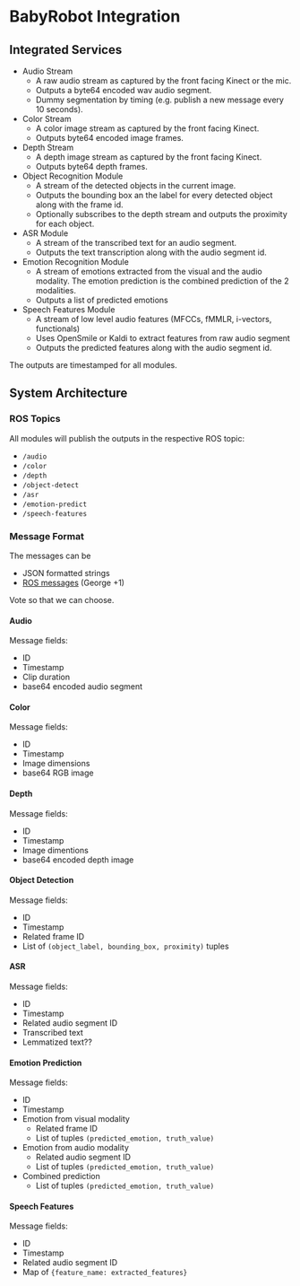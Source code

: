 # BabyRobot Integration

## Integrated Services

- Audio Stream
  - A raw audio stream as captured by the front facing Kinect or the mic. 
  - Outputs a byte64 encoded wav audio segment.
  - Dummy segmentation by timing (e.g. publish a new message every 10 seconds).
- Color Stream
  - A color image stream as captured by the front facing Kinect.
  - Outputs byte64 encoded image frames.
- Depth Stream
  - A depth image stream as captured by the front facing Kinect.
  - Outputs byte64 depth frames.
- Object Recognition Module
  - A stream of the detected objects in the current image.
  - Outputs the bounding box an the label for every detected object along with the frame id.
  - Optionally subscribes to the depth stream and outputs the proximity for each object. 
- ASR Module
  - A stream of the transcribed text for an audio segment.
  - Outputs the text transcription along with the audio segment id.
- Emotion Recognition Module
  - A stream of emotions extracted from the visual and the audio modality. 
    The emotion prediction is the combined prediction of the 2 modalities.
  - Outputs a list of predicted emotions
- Speech Features Module
  - A stream of low level audio features (MFCCs, fMMLR, i-vectors, functionals)
  - Uses OpenSmile or Kaldi to extract features from raw audio segment
  - Outputs the predicted features along with the audio segment id.

The outputs are timestamped for all modules.

## System Architecture

### ROS Topics

All modules will publish the outputs in the respective ROS topic:
- `/audio`
- `/color`
- `/depth` 
- `/object-detect`
- `/asr`
- `/emotion-predict`
- `/speech-features`

### Message Format

The messages can be 
- JSON formatted strings
- [ROS messages](http://wiki.ros.org/msg) (George +1)

Vote so that we can choose.

#### Audio

Message fields:
- ID
- Timestamp
- Clip duration
- base64 encoded audio segment

#### Color

Message fields:
- ID
- Timestamp
- Image dimensions
- base64 RGB image

#### Depth

Message fields:
- ID
- Timestamp
- Image dimentions
- base64 encoded depth image

#### Object Detection

Message fields:
- ID
- Timestamp
- Related frame ID
- List of `(object_label, bounding_box, proximity)` tuples

#### ASR

Message fields:
- ID
- Timestamp
- Related audio segment ID
- Transcribed text
- Lemmatized text??

#### Emotion Prediction

Message fields:
- ID
- Timestamp
- Emotion from visual modality
  - Related frame ID
  - List of tuples `(predicted_emotion, truth_value)`
- Emotion from audio modality
  - Related audio segment ID
  - List of tuples `(predicted_emotion, truth_value)`
- Combined prediction
  - List of tuples `(predicted_emotion, truth_value)`
  
#### Speech Features

Message fields:
- ID
- Timestamp
- Related audio segment ID
- Map of `{feature_name: extracted_features}`
